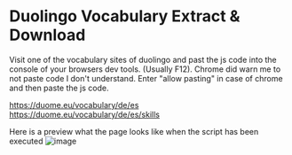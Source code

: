 # Duolingo Vocabulary Extract & Download 

Visit one of the vocabulary sites of duolingo and past the js code into the console of your browsers dev tools. (Usually F12). Chrome did warn me to not paste code I don't understand. Enter "allow pasting" in case of chrome and then paste the js code.

https://duome.eu/vocabulary/de/es
https://duome.eu/vocabulary/de/es/skills

Here is a preview what the page looks like when the script has been executed
![image](https://i.imgur.com/Df1NLIT.png)
